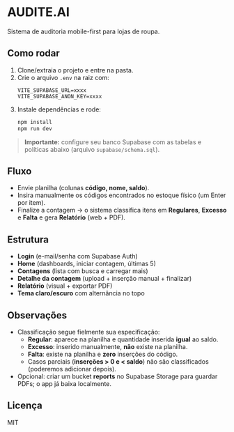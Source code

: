 # AUDITE.AI

Sistema de auditoria mobile-first para lojas de roupa.

## Como rodar

1. Clone/extraia o projeto e entre na pasta.
2. Crie o arquivo `.env` na raiz com:
   ```env
   VITE_SUPABASE_URL=xxxx
   VITE_SUPABASE_ANON_KEY=xxxx
   ```
3. Instale dependências e rode:
   ```bash
   npm install
   npm run dev
   ```

> **Importante:** configure seu banco Supabase com as tabelas e políticas abaixo (arquivo `supabase/schema.sql`).

## Fluxo
- Envie planilha (colunas **código, nome, saldo**).
- Insira manualmente os códigos encontrados no estoque físico (um Enter por item).
- Finalize a contagem → o sistema classifica itens em **Regulares**, **Excesso** e **Falta** e gera **Relatório** (web + PDF).

## Estrutura
- **Login** (e-mail/senha com Supabase Auth)
- **Home** (dashboards, iniciar contagem, últimas 5)
- **Contagens** (lista com busca e carregar mais)
- **Detalhe da contagem** (upload + inserção manual + finalizar)
- **Relatório** (visual + exportar PDF)
- **Tema claro/escuro** com alternância no topo

## Observações
- Classificação segue fielmente sua especificação:
  - **Regular**: aparece na planilha e quantidade inserida **igual** ao saldo.
  - **Excesso**: inserido manualmente, **não** existe na planilha.
  - **Falta**: existe na planilha e **zero** inserções do código.
  - Casos parciais (**inserções > 0 e < saldo**) não são classificados (poderemos adicionar depois).
- Opcional: criar um bucket **reports** no Supabase Storage para guardar PDFs; o app já baixa localmente.

## Licença
MIT
